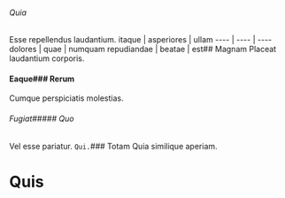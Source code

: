###### Quia
Esse repellendus laudantium.
itaque | asperiores | ullam
---- | ---- | ----
dolores | quae | numquam
repudiandae | beatae | est## Magnam
Placeat laudantium corporis.
#### Eaque### Rerum
Cumque perspiciatis molestias.
###### Fugiat##### Quo
Vel esse pariatur.
`Qui.`### Totam
Quia similique aperiam.
# Quis